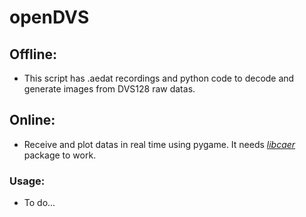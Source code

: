 # openDVS

## Offline:
- This script has .aedat recordings and python code to decode and generate images from DVS128 raw datas.

## Online:
- Receive and plot datas in real time using pygame. It needs [*libcaer*](https://github.com/inivation/libcaer) package to work.

### Usage:

- To do...
